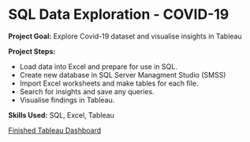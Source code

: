 # SQL Data Exploration - COVID-19

**Project Goal:** Explore Covid-19 dataset and visualise insights in Tableau

**Project Steps:** 
- Load data into Excel and prepare for use in SQL. 
- Create new database in SQL Server Managment Studio (SMSS) 
- Import Excel worksheets and make tables for each file. 
- Search for insights and save any queries. 
- Visualise findings in Tableau.

**Skills Used:** SQL, Excel, Tableau

[Finished Tableau Dashboard](https://public.tableau.com/views/CovidDashboard_16306768833860/Dashboard1?:language=en-US&publish=yes&:display_count=n&:origin=viz_share_link)
